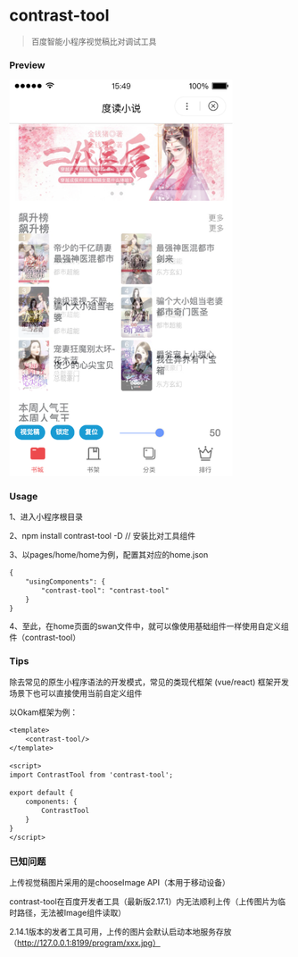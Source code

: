 # contrast-tool

> 百度智能小程序视觉稿比对调试工具


### Preview

<img src="https://github.com/JeanwayHwang/contrast-tool/blob/master/asset/preview.png" width="400" alt="工具使用预览">


### Usage


1、进入小程序根目录

2、npm install contrast-tool -D // 安装比对工具组件

3、以pages/home/home为例，配置其对应的home.json

```
{
    "usingComponents": {
        "contrast-tool": "contrast-tool"
    }
}

```

4、至此，在home页面的swan文件中，就可以像使用基础组件一样使用自定义组件（contrast-tool）

### Tips


除去常见的原生小程序语法的开发模式，常见的类现代框架 (vue/react) 框架开发场景下也可以直接使用当前自定义组件

以Okam框架为例：

```
<template>
    <contrast-tool/>
</template>

<script>
import ContrastTool from 'contrast-tool';

export default {
    components: {
        ContrastTool
    }
}
</script>
```

### 已知问题

上传视觉稿图片采用的是chooseImage API（本用于移动设备）

contrast-tool在百度开发者工具（最新版2.17.1）内无法顺利上传（上传图片为临时路径，无法被Image组件读取）

2.14.1版本的发者工具可用，上传的图片会默认启动本地服务存放（http://127.0.0.1:8199/program/xxx.jpg）